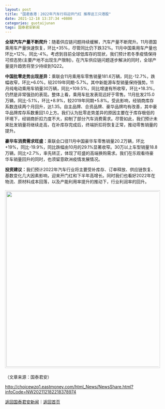 ```yaml
---
layout: post
title: "国君香港：2022年汽车行将迎开门红 推荐这三只港股"
date: 2021-12-18 13:37:34 +0800
categories: guotaijunan
tags: 国泰君安新闻
---
```

<p><strong>全球汽车产量不断爬升：</strong>随着供应链问题持续缓解，汽车产量不断爬升。11月德国乘用车产量快速恢复，环比+35%，尽管同比仍下跌32%。11月中国乘用车产量也环比+12%，同比-4%。考虑到目前全球低库存的现状，我们预计若冬季疫情保持可控态势(主要产地不出现生产限制)，在汽车供应链问题逐步解决的同时，全球产量提升趋势将至少持续到1Q22。</p><p><strong>中国批零走势出现差异：</strong>乘联会11月乘用车零售销量181.6万辆，同比-12.7%，跌幅收窄，环比+6.0%，较2019年同期-5.7%。其中新能源车型销量保持强势。11月纯电动乘用车销量30万辆，同比+109.5%，同比增速有所收窄，环比+18.3%，仍然是非常强劲的表现。整体上看，乘用车批发表现远好于零售。11月批发215.0万辆，同比-5.1%，环比+8.9%，较2019年同期+5.8%。受此影响，经销商库存系数连续两个月回升，达1.35。自主品牌、合资品牌、豪华品牌均有改善，其中豪华品牌库存系数重回1.0上方。我们认为批零走势差异的原因主要在于库存极低的环境下，经销商折扣力度不大，抑制了部分汽车消费需求。尽管如此，我们预计未来批发销量将继续走高，在补库存完成后，终端折扣将恢复正常，推动零售销量的提升。</p><p><strong>豪华车消费需求旺盛：</strong>乘联会口径11月中国豪华车零售销量20.2万辆，环比+19%，同比-19.9%，同比跌幅由10月的29.1%显著收窄。30万以上车型销量18.8万辆，同比+2.7%，率先转正，体现了旺盛的高端换购需求。我们在乐观看待豪华车销量回升的同时，也须留意欧洲疫情发展情况。</p><p><strong>投资建议：</strong>我们预计2022年汽车行业将主要受补库存、订单释放、供应链恢复、基数变化几大因素影响，迎来开门红和下半年高增长。同时我们也看好2022年在物流、原材料成本回落，以及产能利用率提升的推动下，行业利润率的回升。</p><center><img src="https://dfscdn.dfcfw.com/download/D25099037376074646539.jpg" width="580" emheight="192" style="border:#d1d1d1 1px solid;padding:3px;margin:5px 0;" /></center><p class="em_media">（文章来源：国泰君安）</p>

<http://choicewzp1.eastmoney.com/html_News/NewsShare.html?infoCode=NW202112182218378974>

[返回国泰君安新闻](//finews.withounder.com/category/guotaijunan.html)｜[返回首页](//finews.withounder.com/)